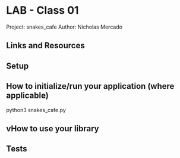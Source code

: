 
# LAB - Class 01

Project: snakes_cafe
Author: Nicholas Mercado

## Links and Resources

## Setup

## How to initialize/run your application (where applicable)

python3 snakes_cafe.py

## vHow to use your library


## Tests

